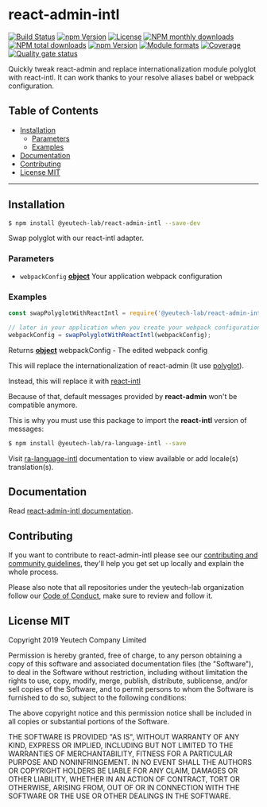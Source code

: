 # react-admin-intl

[![Build Status](https://travis-ci.org/yeutech-lab/react-admin-intl.svg?branch=master)](https://travis-ci.org/yeutech-lab/react-admin-intl)
[![npm Version](https://img.shields.io/npm/v/@yeutech-lab/react-admin-intl.svg?style=flat)](https://www.npmjs.com/package/@yeutech-lab/react-admin-intl)
[![License](https://img.shields.io/npm/l/@yeutech-lab/react-admin-intl.svg?style=flat)](https://www.npmjs.com/package/@yeutech-lab/react-admin-intl)
[![NPM monthly downloads](https://img.shields.io/npm/dm/@yeutech-lab/react-admin-intl.svg?style=flat)](https://npmjs.org/package/@yeutech-lab/react-admin-intl)
[![NPM total downloads](https://img.shields.io/npm/dt/@yeutech-lab/react-admin-intl.svg?style=flat)](https://npmjs.org/package/@yeutech-lab/react-admin-intl)
[![npm Version](https://img.shields.io/node/v/@yeutech-lab/react-admin-intl.svg?style=flat)](https://www.npmjs.com/package/@yeutech-lab/react-admin-intl)
[![Module formats](https://img.shields.io/badge/module%20formats-umd%2C%20cjs%2C%20esm-green.svg?style=flat)](https://www.npmjs.com/package/@yeutech-lab/react-admin-intl)
[![Coverage](https://sonarcloud.io/api/project_badges/measure?project=com.github.yeutech-lab.react-admin-intl&metric=coverage)](https://sonarcloud.io/dashboard?id=com.github.yeutech-lab.react-admin-intl) [![Quality gate status](https://sonarcloud.io/api/project_badges/measure?project=com.github.yeutech-lab.react-admin-intl&metric=alert_status)](https://sonarcloud.io/dashboard?id=com.github.yeutech-lab.react-admin-intl)


Quickly tweak react-admin and replace internationalization module polyglot with react-intl. It can work thanks to your resolve aliases babel or webpack configuration.


## Table of Contents

  - [Installation](#installation)
     - [Parameters](#parameters)
     - [Examples](#examples)
  - [Documentation](#documentation)
  - [Contributing](#contributing)
  - [License MIT](#license-mit)

---

## Installation

```bash
$ npm install @yeutech-lab/react-admin-intl --save-dev
```

Swap polyglot with our react-intl adapter.

### Parameters

-   `webpackConfig` **[object][1]** Your application webpack configuration

### Examples

```javascript
const swapPolyglotWithReactIntl = require('@yeutech-lab/react-admin-intl');

// later in your application when you create your webpack configuration
webpackConfig = swapPolyglotWithReactIntl(webpackConfig);
```

Returns **[object][1]** webpackConfig - The edited webpack config

[1]: https://developer.mozilla.org/docs/Web/JavaScript/Reference/Global_Objects/Object

This will replace the internationalization of react-admin (It use [polyglot](http://airbnb.io/polyglot.js/)).

Instead, this will replace it with [react-intl](https://github.com/yahoo/react-intl)

Because of that, default messages provided by **react-admin** won't be compatible anymore.

This is why you must use this package to import the **react-intl** version of messages:


```bash
$ npm install @yeutech-lab/ra-language-intl --save
```

Visit [ra-language-intl](https://github.com/yeutech-lab/ra-language-intl) documentation to view available or add locale(s) translation(s).


## Documentation

Read [react-admin-intl documentation](https://yeutech-lab.github.io/react-admin-intl).

## Contributing

If you want to contribute to react-admin-intl please see our [contributing and community guidelines](https://github.com/yeutech-lab/react-admin-intl/blob/master/.github/CONTRIBUTING.md), they\'ll help you get set up locally and explain the whole process.

Please also note that all repositories under the yeutech-lab organization follow our [Code of Conduct](https://github.com/yeutech-lab/react-admin-intl/blob/master/CODE_OF_CONDUCT.md), make sure to review and follow it.

## License MIT

Copyright 2019 Yeutech Company Limited

Permission is hereby granted, free of charge, to any person obtaining a copy of this software and associated documentation files (the "Software"), to deal in the Software without restriction, including without limitation the rights to use, copy, modify, merge, publish, distribute, sublicense, and/or sell copies of the Software, and to permit persons to whom the Software is furnished to do so, subject to the following conditions:

The above copyright notice and this permission notice shall be included in all copies or substantial portions of the Software.

THE SOFTWARE IS PROVIDED "AS IS", WITHOUT WARRANTY OF ANY KIND, EXPRESS OR IMPLIED, INCLUDING BUT NOT LIMITED TO THE WARRANTIES OF MERCHANTABILITY, FITNESS FOR A PARTICULAR PURPOSE AND NONINFRINGEMENT. IN NO EVENT SHALL THE AUTHORS OR COPYRIGHT HOLDERS BE LIABLE FOR ANY CLAIM, DAMAGES OR OTHER LIABILITY, WHETHER IN AN ACTION OF CONTRACT, TORT OR OTHERWISE, ARISING FROM, OUT OF OR IN CONNECTION WITH THE SOFTWARE OR THE USE OR OTHER DEALINGS IN THE SOFTWARE.

